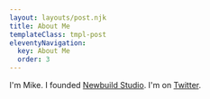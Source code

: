 ```yaml
---
layout: layouts/post.njk
title: About Me
templateClass: tmpl-post
eleventyNavigation:
  key: About Me
  order: 3
---
```


I'm Mike. I founded [Newbuild Studio](https://newbuild.studio/). I'm on [Twitter](https://twitter.com/mrmikefallows).
